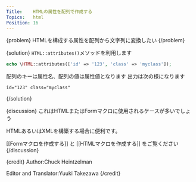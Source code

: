 ```yaml
---
Title:    HTMLの属性を配列で作成する
Topics:   html
Position: 16
---
```


{problem}
HTMLを構成する属性を配列から文字列に変換したい
{/problem}

{solution}
`HTML::attributes()`メソッドを利用します

```php
echo \HTML::attributes(['id' => '123', 'class' => 'myclass']);
```

配列のキーは属性名、配列の値は属性値となります
出力は次の様になります

```text
id="123" class="myclass"
```
{/solution}

{discussion}
これはHTMLまたはFormマクロに使用されるケースが多いでしょう

HTMLあるいはXMLを構築する場合に便利です。

[[Formマクロを作成する]] と
[[HTMLマクロを作成する]] をご覧ください
{/discussion}

{credit}
Author:Chuck Heintzelman

Editor and Translator:Yuuki Takezawa
{/credit}

